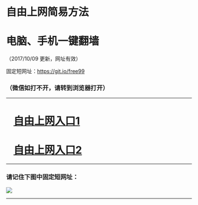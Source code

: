 ﻿# 自由上网简易方法

# 电脑、手机一键翻墙

（2017/10/09 更新，网址有效）

固定短网址：https://git.io/free99

### （微信如打不开，请转到浏览器打开）


***





# &nbsp;&nbsp; <a href="http://ft108965028.fwq-tz-1001.info/fwqtz01.html?t=10090011652 " target="_blank">自由上网入口1</a>
# &nbsp;&nbsp; <a href="http://ft1985820934.fwq-tz-1002.info/fwqtz02.html?t=100900115764 " target="_blank">自由上网入口2</a>
***

### 请记住下图中固定短网址：

<img src="https://s3-us-west-2.amazonaws.com/fwq-1001/yjfq-20170905okok.png" /> 


***

